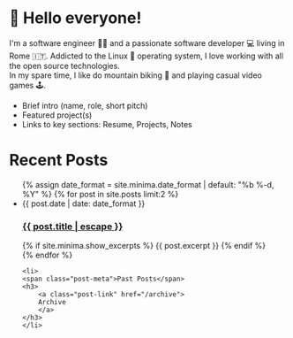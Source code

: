 ---
---

<h1>👋 Hello everyone!</h1>
 
I'm a software engineer 👨🏻 and a passionate software developer 💻 living in Rome 🇮🇹. Addicted to the Linux 🐧 operating system, I love working with all the open source technologies.  
In my spare time, I like do mountain biking 🚴 and playing casual video games 🕹️.


- Brief intro (name, role, short pitch)
- Featured project(s)
- Links to key sections: Resume, Projects, Notes


<h1>Recent Posts</h1>

<ul class="post-list">
    {% assign date_format = site.minima.date_format | default: "%b %-d, %Y" %}
    {% for post in site.posts limit:2 %}
    <li>
    <span class="post-meta">{{ post.date | date: date_format }}</span>
    <h3>
        <a class="post-link" href="{{ post.url | relative_url }}">
        {{ post.title | escape }}
        </a>
    </h3>
    {% if site.minima.show_excerpts %}
        {{ post.excerpt }}
    {% endif %}
    </li>
    {% endfor %}

    <li>
    <span class="post-meta">Past Posts</span>
    <h3>
        <a class="post-link" href="/archive">
        Archive
        </a>
    </h3>
    </li>
</ul>
